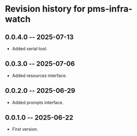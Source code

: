 # Revision history for pms-infra-watch

## 0.0.4.0 -- 2025-07-13

* Added serial tool.

## 0.0.3.0 -- 2025-07-06

* Added resources interface.

## 0.0.2.0 -- 2025-06-29

* Added prompts interface.

## 0.0.1.0 -- 2025-06-22

* First version.
